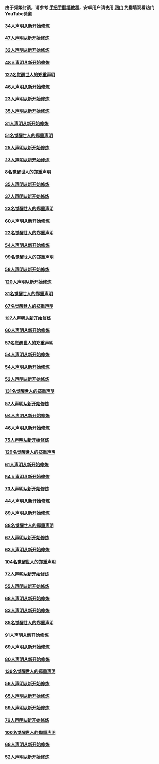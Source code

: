 #### 由于频繁封锁，请参考 [手把手翻墙教程](https://github.com/gfw-breaker/guides/wiki/)，安卓用户请使用 [网门](https://github.com/gfw-breaker/nogfw/blob/master/dl.md?t=02271400) 免翻墙观看热门YouTube频道 

#### [34人声明从新开始修炼](../pages/91/421322.md?t=02271400) 

#### [47人声明从新开始修炼](../pages/91/421264.md?t=02271400) 

#### [32人声明从新开始修炼](../pages/91/421225.md?t=02271400) 

#### [48人声明从新开始修炼](../pages/91/421202.md?t=02271400) 

#### [127名觉醒世人的郑重声明](../pages/91/421224.md?t=02271400) 

#### [46人声明从新开始修炼](../pages/91/421203.md?t=02271400) 

#### [23人声明从新开始修炼](../pages/91/421138.md?t=02271400) 

#### [35人声明从新开始修炼](../pages/91/421122.md?t=02271400) 

#### [31人声明从新开始修炼](../pages/91/421081.md?t=02271400) 

#### [51名觉醒世人的郑重声明](../pages/91/421080.md?t=02271400) 

#### [25人声明从新开始修炼](../pages/91/421020.md?t=02271400) 

#### [23人声明从新开始修炼](../pages/91/420884.md?t=02271400) 

#### [8名觉醒世人的郑重声明](../pages/91/420883.md?t=02271400) 

#### [35人声明从新开始修炼](../pages/91/420809.md?t=02271400) 

#### [37人声明从新开始修炼](../pages/91/420766.md?t=02271400) 

#### [23名觉醒世人的郑重声明](../pages/91/420765.md?t=02271400) 

#### [60人声明从新开始修炼](../pages/91/420727.md?t=02271400) 

#### [22名觉醒世人的郑重声明](../pages/91/420726.md?t=02271400) 

#### [54人声明从新开始修炼](../pages/91/420529.md?t=02271400) 

#### [99名觉醒世人的郑重声明](../pages/91/420528.md?t=02271400) 

#### [58人声明从新开始修炼](../pages/91/420198.md?t=02271400) 

#### [120人声明从新开始修炼](../pages/91/420141.md?t=02271400) 

#### [31名觉醒世人的郑重声明](../pages/91/420197.md?t=02271400) 

#### [67名觉醒世人的郑重声明](../pages/91/420140.md?t=02271400) 

#### [127人声明从新开始修炼](../pages/91/420082.md?t=02271400) 

#### [60人声明从新开始修炼](../pages/91/420081.md?t=02271400) 

#### [57名觉醒世人的郑重声明](../pages/91/420080.md?t=02271400) 

#### [54人声明从新开始修炼](../pages/91/419533.md?t=02271400) 

#### [54人声明从新开始修炼](../pages/91/419532.md?t=02271400) 

#### [52人声明从新开始修炼](../pages/91/419531.md?t=02271400) 

#### [131名觉醒世人的郑重声明](../pages/91/419530.md?t=02271400) 

#### [57人声明从新开始修炼](../pages/91/419430.md?t=02271400) 

#### [64人声明从新开始修炼](../pages/91/419429.md?t=02271400) 

#### [46人声明从新开始修炼](../pages/91/419428.md?t=02271400) 

#### [75人声明从新开始修炼](../pages/91/419427.md?t=02271400) 

#### [129名觉醒世人的郑重声明](../pages/91/419426.md?t=02271400) 

#### [61人声明从新开始修炼](../pages/91/419198.md?t=02271400) 

#### [54人声明从新开始修炼](../pages/91/419197.md?t=02271400) 

#### [73人声明从新开始修炼](../pages/91/419196.md?t=02271400) 

#### [44人声明从新开始修炼](../pages/91/419075.md?t=02271400) 

#### [89人声明从新开始修炼](../pages/91/419074.md?t=02271400) 

#### [88名觉醒世人的郑重声明](../pages/91/419195.md?t=02271400) 

#### [67人声明从新开始修炼](../pages/91/419073.md?t=02271400) 

#### [63人声明从新开始修炼](../pages/91/419072.md?t=02271400) 

#### [104名觉醒世人的郑重声明](../pages/91/419071.md?t=02271400) 

#### [72人声明从新开始修炼](../pages/91/418902.md?t=02271400) 

#### [55人声明从新开始修炼](../pages/91/418901.md?t=02271400) 

#### [68人声明从新开始修炼](../pages/91/418900.md?t=02271400) 

#### [83人声明从新开始修炼](../pages/91/418757.md?t=02271400) 

#### [85名觉醒世人的郑重声明](../pages/91/418899.md?t=02271400) 

#### [91人声明从新开始修炼](../pages/91/418756.md?t=02271400) 

#### [69人声明从新开始修炼](../pages/91/418755.md?t=02271400) 

#### [80人声明从新开始修炼](../pages/91/418754.md?t=02271400) 

#### [139名觉醒世人的郑重声明](../pages/91/418753.md?t=02271400) 

#### [56人声明从新开始修炼](../pages/91/418594.md?t=02271400) 

#### [65人声明从新开始修炼](../pages/91/418593.md?t=02271400) 

#### [59人声明从新开始修炼](../pages/91/418592.md?t=02271400) 

#### [76人声明从新开始修炼](../pages/91/418431.md?t=02271400) 

#### [106名觉醒世人的郑重声明](../pages/91/418591.md?t=02271400) 

#### [68人声明从新开始修炼](../pages/91/418430.md?t=02271400) 

#### [52人声明从新开始修炼](../pages/91/418429.md?t=02271400) 

